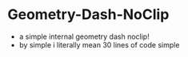 # Geometry-Dash-NoClip
- a simple internal geometry dash noclip!
- by simple i literally mean 30 lines of code simple

